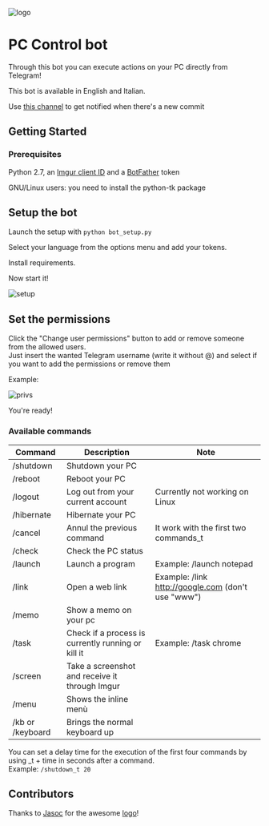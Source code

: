 ![logo](https://i.imgur.com/294uZ8G.png)
# PC Control bot

Through this bot you can execute actions on your PC directly from Telegram!

This bot is available in English and Italian.

Use [this channel](https://t.me/tostabots) to get notified when there's a new commit

## Getting Started

### Prerequisites

Python 2.7, an [Imgur client ID](https://api.imgur.com/)
and a [BotFather](https://t.me/BotFather) token

GNU/Linux users: you need to install the python-tk package 

## Setup the bot

Launch the setup with ```python bot_setup.py```

Select your language from the options menu and add your tokens.

Install requirements.

Now start it!

![setup](https://i.imgur.com/JJBVG9I.png)

## Set the permissions

Click the "Change user permissions" button to add or remove someone from the allowed users.\
Just insert the wanted Telegram username (write it without @) and select if you want to add the permissions or
remove them

Example:

![privs](https://i.imgur.com/DyL2F8w.png)

You're ready!

### Available commands

| Command | Description | Note
| --- | --- | --- |
| /shutdown | Shutdown your PC |
| /reboot | Reboot your PC |
| /logout | Log out from your current account | Currently not working on Linux |
| /hibernate | Hibernate your PC |
| /cancel | Annul the previous command | It work with the first two commands_t |
| /check | Check the PC status |
| /launch | Launch a program | Example: /launch notepad |
| /link | Open a web link | Example: /link http://google.com (don't use "www") |
| /memo | Show a memo on your pc |
| /task | Check if a process is currently running or kill it| Example: /task chrome |
| /screen | Take a screenshot and receive it through Imgur |
| /menu | Shows the inline menù |
| /kb or /keyboard | Brings the normal keyboard up |

You can set a delay time for the execution of the first four commands by using _t + time in seconds after a command.\
Example: ```/shutdown_t 20```

## Contributors
Thanks to [Jasoc](https://github.com/jasoc) for the awesome [logo](https://i.imgur.com/V6B5ZEf.png)!
